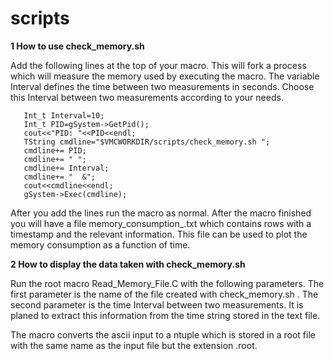 scripts
========

**1 How to use check_memory.sh**

Add the following lines at the top of your macro. This will
fork a process which will measure the memory used by executing
the macro.  The variable Interval defines the time between two
measurements in seconds. Choose this Interval between two 
measurements according to your needs.

~~~~~~~~~~~~~~~~~~~~~
   Int_t Interval=10;
   Int_t PID=gSystem->GetPid();
   cout<<"PID: "<<PID<<endl;
   TString cmdline="$VMCWORKDIR/scripts/check_memory.sh ";
   cmdline+= PID;
   cmdline+= " ";
   cmdline+= Interval;
   cmdline+= "  &";
   cout<<cmdline<<endl;
   gSystem->Exec(cmdline);
~~~~~~~~~~~~~~~~~~~~~

After you add the lines run the macro as normal. 
After the macro finished you will have a file memory_consumption_<pid>.txt 
which contains rows with a timestamp and the relevant information. 
This file can  be used to plot the memory consumption as a function of time.

**2 How to display the data taken with check_memory.sh**

Run the root macro Read_Memory_File.C with the following parameters. The
first parameter is the name of the file created  with check_memory.sh .
The second parameter is the time Interval between two measurements. It is
planed to extract this information from the time string stored in the text
file.

The macro converts the ascii input to a ntuple which is stored in a root
file with the same name as the input file but the extension .root.
